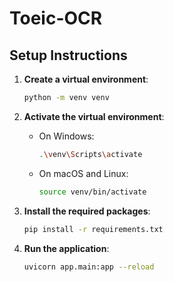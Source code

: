 # Toeic-OCR
## Setup Instructions

1. **Create a virtual environment**:
    ```bash
    python -m venv venv
    ```

2. **Activate the virtual environment**:
    - On Windows:
        ```bash
        .\venv\Scripts\activate
        ```
    - On macOS and Linux:
        ```bash
        source venv/bin/activate
        ```

3. **Install the required packages**:
    ```bash
    pip install -r requirements.txt
    ```

4. **Run the application**:
    ```bash
    uvicorn app.main:app --reload
    ```
